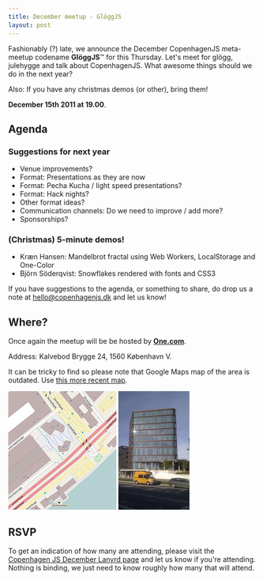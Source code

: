 ```yaml
---
title: December meetup - GlöggJS
layout: post
---
```


Fashionably (?) late, we announce the December CopenhagenJS meta-meetup codename **GlöggJS**™ for this Thursday.
Let's meet for glögg, julehygge and talk about CopenhagenJS. 
What awesome things should we do in the next year? 

Also: If you have any christmas demos (or other), bring them! 

**December 15th 2011 at 19.00**.

## Agenda

### Suggestions for next year

* Venue improvements? 
* Format: Presentations as they are now
* Format: Pecha Kucha / light speed presentations? 
* Format: Hack nights?
* Other format ideas? 
* Communication channels: Do we need to improve / add more? 
* Sponsorships?

### (Christmas) 5-minute demos!

* Kræn Hansen: Mandelbrot fractal using Web Workers, LocalStorage and One-Color
* Björn Söderqvist: Snowflakes rendered with fonts and CSS3

If you have suggestions to the agenda, or something to share, do drop us a note at <hello@copenhagenjs.dk> and let us know!

## Where?

Once again the meetup will be be hosted by **[One.com](http://one.com/)**.

Address: Kalvebod Brygge 24, 1560 København V.

It can be tricky to find so please note that Google Maps map of the area is outdated. Use [this more recent map](http://t.co/FuWrT0zV).

<a href="/images/venues/kb24/map.png"><img alt="Map showing Kalvebod Brygge 24, 1560 København V" src="/images/venues/kb24/map_small.jpg"></a>
<a href="/images/venues/kb24/kb24.jpg"><img alt="Photo of Kalvebod Brygge 24, 1560 København V" src="/images/venues/kb24/kb24_small.jpg"></a>

## RSVP

To get an indication of how many are attending, please visit the [Copenhagen JS December Lanyrd page](http://lanyrd.com/2011/cphjs-december/) and let us know if you're attending. Nothing is binding, we just need to know roughly how many that will attend.